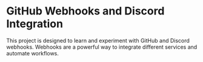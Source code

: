 # GitHub Webhooks and Discord Integration


This project is designed to learn and experiment with GitHub and Discord webhooks. Webhooks are a powerful way to integrate different services and automate workflows. 
